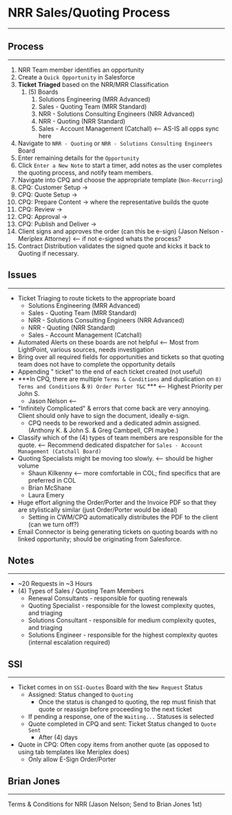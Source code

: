 # NRR Sales/Quoting Process
---
## Process
---
1. NRR Team member identifies an opportunity 
2. Create a `Quick Opportunity` in Salesforce
3. **Ticket Triaged** based on the NRR/MRR Classification
	1. (5) Boards
		1. Solutions Engineering (MRR Advanced)
		2. Sales - Quoting Team (MRR Standard)
		3. NRR - Solutions Consulting Engineers (NRR Advanced)
		4. NRR - Quoting (NRR Standard)
		5. Sales - Account Management (Catchall) <-- AS-IS all opps sync here
4. Navigate to `NRR - Quoting` or `NRR - Solutions Consulting Engineers` Board
5. Enter remaining details for the `Opportunity`
6. Click `Enter a New Note` to start a timer, add notes as the user completes the quoting process, and notify team members.
7. Navigate into CPQ and choose the appropriate template (`Non-Recurring`)
8. CPQ: Customer Setup -> 
9. CPQ: Quote Setup -> 
10. CPQ: Prepare Content -> where the representative builds the quote 
11. CPQ: Review ->
12. CPQ: Approval ->
13. CPQ: Publish and Deliver -> 
14. Client signs and approves the order (can this be e-sign) (Jason Nelson - Meriplex Attorney) <-- if not e-signed whats the process?
15. Contract Distribution validates the signed quote and kicks it back to Quoting if necessary.
## Issues
---
- Ticket Triaging to route tickets to the appropriate board
	- Solutions Engineering (MRR Advanced)
	- Sales - Quoting Team (MRR Standard)
	- NRR - Solutions Consulting Engineers (NRR Advanced)
	- NRR - Quoting (NRR Standard)
	- Sales - Account Management (Catchall)
- Automated Alerts on these boards are not helpful <-- Most from LightPoint, various sources, needs investigation
- Bring over all required fields for opportunities and tickets so that quoting team does not have to complete the opportunity details
- Appending " ticket" to the end of each ticket created (not useful)
- ***In CPQ, there are multiple `Terms & Conditions` and duplication on `8) Terms and Conditions` & `9) Order Porter T&C` *** <-- Highest Priority per John S.
	- Jason Nelson <-- 
- "Infinitely Complicated" & errors that come back are very annoying. Client should only have to sign the document, ideally e-sign.
	- CPQ needs to be reworked and a dedicated admin assigned. (Anthony K. & John S. & Greg Cambpell, CPI maybe.)
- Classify which of the (4) types of team members are responsible for the quote. <-- Recommend dedicated dispatcher for `Sales - Account Management (Catchall Board)`
- Quoting Specialists might be moving too slowly. <-- should be higher volume
	- Shaun Kilkenny <-- more comfortable in COL; find specifics that are preferred in COL
	- Brian McShane
	- Laura Emery
- Huge effort aligning the Order/Porter and the Invoice PDF so that they are stylistically similar (just Order/Porter would be ideal)
	- Setting in CWM/CPQ automatically distributes the PDF to the client (can we turn off?)
- Email Connector is being generating tickets on quoting boards with no linked opportunity; should be originating from Salesforce.
## Notes
---
- ~20 Requests in ~3 Hours
- (4) Types of Sales / Quoting Team Members
	- Renewal Consultants - responsible for quoting renewals
	- Quoting Specialist - responsible for the lowest complexity quotes, and triaging
	- Solutions Consultant - responsible for medium complexity quotes, and triaging
	- Solutions Engineer - responsible for the highest complexity quotes (internal escalation required)

## SSI
---
- Ticket comes in on `SSI-Quotes` Board with the `New Request` Status
	- Assigned: Status changed to `Quoting` 
		- Once the status is changed to quoting, the rep must finish that quote or reassign before proceeding to the next ticket
	- If pending a response, one of the `Waiting...` Statuses is selected
	- Quote completed in CPQ and sent: Ticket Status changed to `Quote Sent`
		- After (4) days 
- Quote in CPQ: Often copy items from another quote (as opposed to using tab templates like Meriplex does)
	- Only allow E-Sign Order/Porter 

## Brian Jones
---
Terms & Conditions for NRR (Jason Nelson; Send to Brian Jones 1st)

